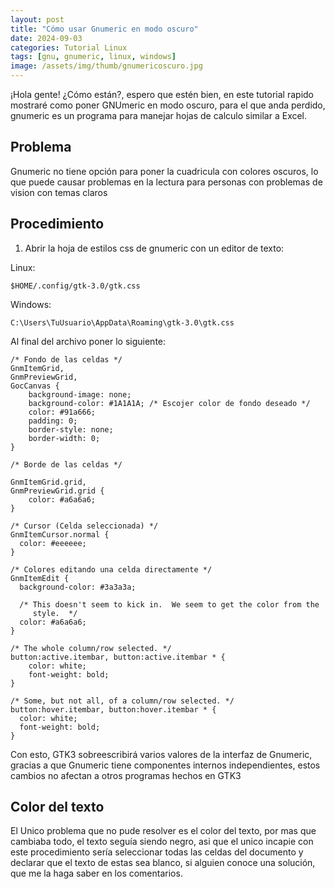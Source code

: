 ```yaml
---
layout: post
title: "Cómo usar Gnumeric en modo oscuro"
date: 2024-09-03
categories: Tutorial Linux
tags: [gnu, gnumeric, linux, windows]
image: /assets/img/thumb/gnumericoscuro.jpg
---
```


¡Hola gente! ¿Cómo están?, espero que estén bien, en este tutorial rapido mostraré como poner GNUmeric en modo oscuro, para el que anda perdido, gnumeric es un programa para manejar hojas de calculo similar a Excel.

## Problema

Gnumeric no tiene opción para poner la cuadricula con colores oscuros, lo que puede causar problemas en la lectura para personas con problemas de vision con temas claros

## Procedimiento

1. Abrir la hoja de estilos css de gnumeric con un editor de texto:

Linux:

```
$HOME/.config/gtk-3.0/gtk.css
```

Windows:

```
C:\Users\TuUsuario\AppData\Roaming\gtk-3.0\gtk.css
```

Al final del archivo poner lo siguiente:

```
/* Fondo de las celdas */ 
GnmItemGrid,
GnmPreviewGrid,
GocCanvas {
	background-image: none;
	background-color: #1A1A1A; /* Escojer color de fondo deseado */ 
	color: #91a666;
	padding: 0;
	border-style: none;
	border-width: 0;
}

/* Borde de las celdas */

GnmItemGrid.grid,
GnmPreviewGrid.grid {
	color: #a6a6a6;
}

/* Cursor (Celda seleccionada) */
GnmItemCursor.normal {
  color: #eeeeee;
}

/* Colores editando una celda directamente */
GnmItemEdit {
  background-color: #3a3a3a;

  /* This doesn't seem to kick in.  We seem to get the color from the
     style.  */
  color: #a6a6a6;
}

/* The whole column/row selected. */
button:active.itembar, button:active.itembar * {
    color: white;
    font-weight: bold;
}

/* Some, but not all, of a column/row selected. */
button:hover.itembar, button:hover.itembar * {
  color: white;
  font-weight: bold;
}
```

Con esto, GTK3 sobreescribirá varios valores de la interfaz de Gnumeric, gracias a que Gnumeric tiene componentes internos independientes, estos cambios no afectan a otros programas hechos en GTK3

## Color del texto

El Unico problema que no pude resolver es el color del texto, por mas que cambiaba todo, el texto seguía siendo negro, asi que el unico incapie con este procedimiento sería seleccionar todas las celdas del documento y declarar que el texto de estas sea blanco, si alguien conoce una solución, que me la haga saber en los comentarios.